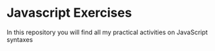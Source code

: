 # Javascript Exercises

In this repository you will find all my practical activities on JavaScript syntaxes
